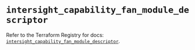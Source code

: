 # `intersight_capability_fan_module_descriptor`

Refer to the Terraform Registry for docs: [`intersight_capability_fan_module_descriptor`](https://registry.terraform.io/providers/ciscodevnet/intersight/1.0.71/docs/resources/capability_fan_module_descriptor).
